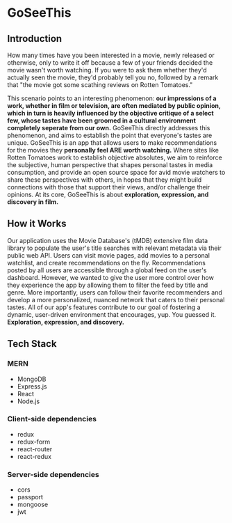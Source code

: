 # GoSeeThis

## Introduction
How many times have you been interested in a movie, newly released or otherwise, only to write it off because a few of your friends decided the movie wasn't worth watching. If you were to ask them whether they'd actually seen the movie, they'd probably tell you no, followed by a remark that "the movie got some scathing reviews on Rotten Tomatoes."

This scenario points to an interesting phenomenon: **our impressions of a work, whether in film or television, are often mediated by public opinion, which in turn is heavily influenced by the objective critique of a select few, whose tastes have been groomed in a cultural environment completely seperate from our own.** GoSeeThis directly addresses this phenomenon, and aims to establish the point that everyone's tastes are unique. GoSeeThis is an app that allows users to make recommendations for the movies they **personally feel ARE worth watching.** Where sites like Rotten Tomatoes work to establish objective absolutes, we aim to reinforce the subjective, human perspective that shapes personal tastes in media consumption, and provide an open source space for avid movie watchers to share these perspectives with others, in hopes that they might build connections with those that support their views, and/or challenge their opinions. At its core, GoSeeThis is about **exploration, expression, and discovery in film.**

## How it Works
Our application uses the Movie Database's (tMDB) extensive film data library to populate the user's title searches with relevant metadata via their public web API. Users can visit movie pages, add movies to a personal watchlist, and create recommendations on the fly. Recommendations posted by all users are accessible through a global feed on the user's dashboard. However, we wanted to give the user more control over how they experience the app by allowing them to filter the feed by title and genre. More importantly, users can follow their favorite recommenders and develop a more personalized, nuanced network that caters to their personal tastes. All of our app's features contribute to our goal of fostering a dynamic, user-driven environment that encourages, yup. You guessed it. **Exploration, expression, and discovery.**

## Tech Stack
### MERN
* MongoDB
* Express.js
* React
* Node.js

### Client-side dependencies
* redux
* redux-form
* react-router
* react-redux

### Server-side dependencies
* cors
* passport
* mongoose
* jwt
